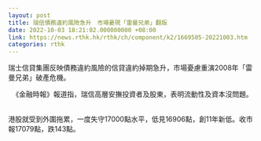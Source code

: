 ```yaml
---
layout: post
title: 瑞信債務違約風險急升　市場憂現「雷曼兄弟」翻版
date: 2022-10-03 18:21:02.000000000 +08:00
link: https://news.rthk.hk/rthk/ch/component/k2/1669505-20221003.htm
categories: rthk
---
```


瑞士信貸集團反映債務違約風險的信貸違約掉期急升，市場憂慮重演2008年「雷曼兄弟」破產危機。

  《金融時報》報道指，瑞信高層安撫投資者及股東，表明流動性及資本沒問題。  

港股就受到外圍拖累，一度失守17000點水平，低見16906點，創11年新低。收市報17079點，跌143點。
